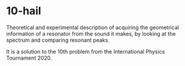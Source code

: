 # 10-hail

Theoretical and experimental description of acquiring the geometrical
information of a resonator from the sound it makes, by looking at the spectrum
and comparing resonant peaks.


It is a solution to the 10th problem from the International Physics Tournament 2020.
